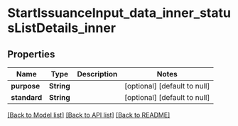 # StartIssuanceInput_data_inner_statusListDetails_inner

## Properties

| Name         | Type       | Description | Notes                        |
| ------------ | ---------- | ----------- | ---------------------------- |
| **purpose**  | **String** |             | [optional] [default to null] |
| **standard** | **String** |             | [optional] [default to null] |

[[Back to Model list]](../README.md#documentation-for-models) [[Back to API list]](../README.md#documentation-for-api-endpoints) [[Back to README]](../README.md)
